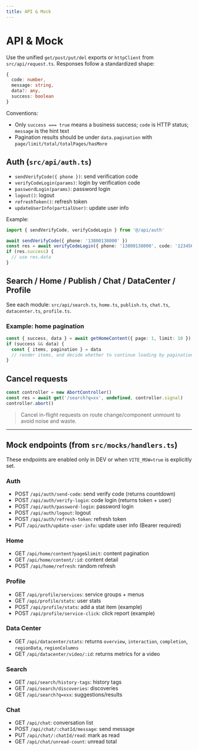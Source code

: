 ```yaml
---
title: API & Mock
---
```


# API & Mock

Use the unified `get/post/put/del` exports or `httpClient` from `src/api/request.ts`. Responses follow a standardized shape:

```ts
{
  code: number,
  message: string,
  data?: any,
  success: boolean
}
```

Conventions:

- Only `success === true` means a business success; `code` is HTTP status; `message` is the hint text
- Pagination results should be under `data.pagination` with `page/limit/total/totalPages/hasMore`

## Auth (`src/api/auth.ts`)

- `sendVerifyCode({ phone })`: send verification code
- `verifyCodeLogin(params)`: login by verification code
- `passwordLogin(params)`: password login
- `logout()`: logout
- `refreshToken()`: refresh token
- `updateUserInfo(partialUser)`: update user info

Example:

```ts
import { sendVerifyCode, verifyCodeLogin } from '@/api/auth'

await sendVerifyCode({ phone: '13800138000' })
const res = await verifyCodeLogin({ phone: '13800138000', code: '123456' })
if (res.success) {
  // use res.data
}
```

## Search / Home / Publish / Chat / DataCenter / Profile

See each module: `src/api/search.ts`, `home.ts`, `publish.ts`, `chat.ts`, `datacenter.ts`, `profile.ts`.

### Example: home pagination

```ts
const { success, data } = await getHomeContent({ page: 1, limit: 10 })
if (success && data) {
  const { items, pagination } = data
  // render items, and decide whether to continue loading by pagination.hasMore
}
```

## Cancel requests

```ts
const controller = new AbortController()
const res = await get('/search?q=xx', undefined, controller.signal)
controller.abort()
```

> Cancel in-flight requests on route change/component unmount to avoid noise and waste.

---

## Mock endpoints (from `src/mocks/handlers.ts`)

These endpoints are enabled only in DEV or when `VITE_MSW=true` is explicitly set.

### Auth

- POST `/api/auth/send-code`: send verify code (returns countdown)
- POST `/api/auth/verify-login`: code login (returns token + user)
- POST `/api/auth/password-login`: password login
- POST `/api/auth/logout`: logout
- POST `/api/auth/refresh-token`: refresh token
- PUT `/api/auth/update-user-info`: update user info (Bearer required)

### Home

- GET `/api/home/content?page&limit`: content pagination
- GET `/api/home/content/:id`: content detail
- POST `/api/home/refresh`: random refresh

### Profile

- GET `/api/profile/services`: service groups + menus
- GET `/api/profile/stats`: user stats
- POST `/api/profile/stats`: add a stat item (example)
- POST `/api/profile/service-click`: click report (example)

### Data Center

- GET `/api/datacenter/stats`: returns `overview`, `interaction`, `completion`, `regionData`, `regionColumns`
- GET `/api/datacenter/video/:id`: returns metrics for a video

### Search

- GET `/api/search/history-tags`: history tags
- GET `/api/search/discoveries`: discoveries
- GET `/api/search?q=xxx`: suggestions/results

### Chat

- GET `/api/chat`: conversation list
- POST `/api/chat/:chatId/message`: send message
- PUT `/api/chat/:chatId/read`: mark as read
- GET `/api/chat/unread-count`: unread total
